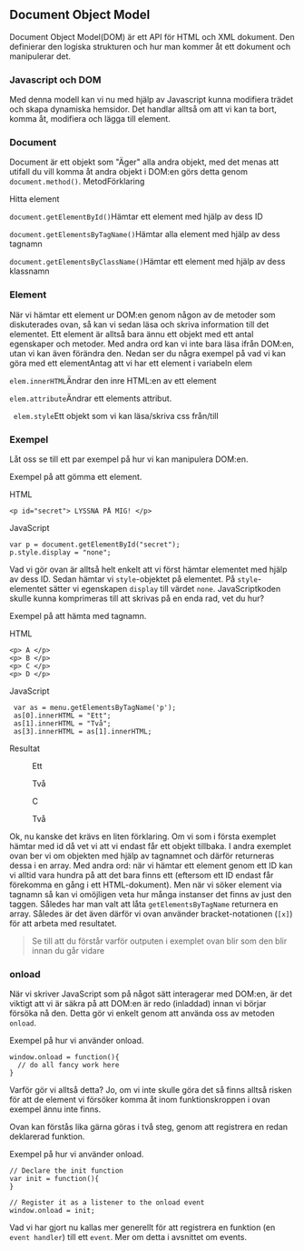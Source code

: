 ## Document Object Model

Document Object Model(DOM) är ett API för HTML och XML dokument. Den definierar den logiska strukturen och hur man kommer åt ett dokument och manipulerar det. 

### Javascript och DOM 

Med denna modell kan vi nu med hjälp av Javascript kunna modifiera trädet och skapa dynamiska hemsidor. Det handlar alltså om att vi kan ta bort, komma åt, modifiera och lägga till element.

### Document

Document är ett objekt som "Äger" alla andra objekt, med det menas att utifall du vill komma åt andra objekt i DOM:en görs detta genom ` document.method()`. MetodFörklaring

Hitta element

`document.getElementById()`Hämtar ett element med hjälp av dess ID 

`document.getElementsByTagName()`Hämtar alla element med hjälp av dess tagnamn 

`document.getElementsByClassName()`Hämtar ett element med hjälp av dess klassnamn

### Element

När vi hämtar ett element ur DOM:en genom någon av de metoder som diskuterades ovan, så kan vi sedan läsa och skriva information till det elementet. Ett element är alltså bara ännu ett objekt med ett antal egenskaper och metoder. Med andra ord kan vi inte bara läsa ifrån DOM:en, utan vi kan även förändra den. Nedan ser du några exempel på vad vi kan göra med ett elementAntag att vi har ett element i variabeln elem

`elem.innerHTML`Ändrar den inre HTML:en av ett element

`elem.attribute`Ändrar ett elements attribut.

` elem.style`Ett objekt som vi kan läsa/skriva css från/till

### Exempel

Låt oss se till ett par exempel på hur vi kan manipulera DOM:en.

Exempel på att gömma ett element.

HTML

    <p id="secret"> LYSSNA PÅ MIG! </p> 

JavaScript

    var p = document.getElementById("secret");
    p.style.display = "none";

Vad vi gör ovan är alltså helt enkelt att vi först hämtar elementet med hjälp av dess ID. Sedan hämtar vi `style`-objektet på elementet. På `style`-elementet sätter vi egenskapen `display` till värdet `none`. JavaScriptkoden skulle kunna komprimeras till att skrivas på en enda rad, vet du hur?

Exempel på att hämta med tagnamn.

HTML

    <p> A </p>
    <p> B </p>
    <p> C </p>
    <p> D </p>

JavaScript

     var as = menu.getElementsByTagName('p');  
     as[0].innerHTML = "Ett";
     as[1].innerHTML = "Två";
     as[3].innerHTML = as[1].innerHTML;

Resultat

<figure>
Ett

Två

C

Två
</figure>

Ok, nu kanske det krävs en liten förklaring. Om vi som i första exemplet hämtar med id då vet vi att vi endast får ett objekt tillbaka. I andra exemplet ovan ber vi om objekten med hjälp av tagnamnet och därför returneras dessa i en array. Med andra ord: när vi hämtar ett element genom ett ID kan vi alltid vara hundra på att det bara finns ett (eftersom ett ID endast får förekomma en gång i ett HTML-dokument). Men när vi söker element via tagnamn så kan vi omöjligen veta hur många instanser det finns av just den taggen. Således har man valt att låta `getElementsByTagName` returnera en array. Således är det även därför vi ovan använder bracket-notationen (`[x]`) för att arbeta med resultatet.
> 
> Se till att du förstår varför outputen i exemplet ovan blir som den blir innan du går vidare

### onload

När vi skriver JavaScript som på något sätt interagerar med DOM:en, är det viktigt att vi är säkra på att DOM:en är redo (inladdad) innan vi börjar försöka nå den. Detta gör vi enkelt genom att använda oss av metoden `onload`.

Exempel på hur vi använder onload.

    window.onload = function(){
      // do all fancy work here
    }

Varför gör vi alltså detta? Jo, om vi inte skulle göra det så finns alltså risken för att de element vi försöker komma åt inom funktionskroppen i ovan exempel ännu inte finns.

Ovan kan förstås lika gärna göras i två steg, genom att registrera en redan deklarerad funktion.

Exempel på hur vi använder onload.

    // Declare the init function
    var init = function(){
    }
     
    // Register it as a listener to the onload event
    window.onload = init;

Vad vi har gjort nu kallas mer generellt för att registrera en funktion (en `event handler`) till ett `event`. Mer om detta i avsnittet om events.